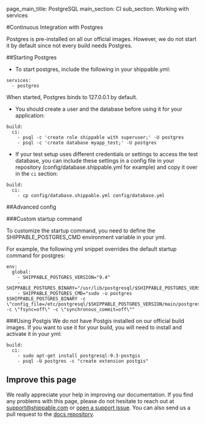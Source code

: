 page_main_title: PostgreSQL
main_section: CI
sub_section: Working with services


#Continuous Integration with Postgres

Postgres is pre-installed on all our official images. However, we do not start it by default since not every build needs Postgres.

##Starting Postgres

* To start postgres, include the following in your shippable.yml:

```
services:
  - postgres
```

When started, Postgres binds to 127.0.0.1 by default.

* You should create a user and the database before using it for your application:

```
build:
  ci:
    - psql -c 'create role shippable with superuser;' -U postgres
    - psql -c 'create database myapp_test;' -U postgres

```

* If your test setup uses different credentials or settings to access the test database, you can include these settings in a config file in your repository (config/database.shippable.yml for example) and copy it over in the `ci` section:

```
build:
  ci:
    - cp config/database.shippable.yml config/database.yml

```

##Advanced config

###Custom startup command

To customize the startup command, you need to define the SHIPPABLE_POSTGRES_CMD environment variable in your yml.

For example, the following yml snippet overrides the default startup command for postgres:

```
env:
  global:
    - SHIPPABLE_POSTGRES_VERSION="9.4"
    - SHIPPABLE_POSTGRES_BINARY="/usr/lib/postgresql/$SHIPPABLE_POSTGRES_VERSION/bin/postgres"
    - SHIPPABLE_POSTGRES_CMD="sudo -u postgres $SHIPPABLE_POSTGRES_BINARY -c \"config_file=/etc/postgresql/$SHIPPABLE_POSTGRES_VERSION/main/postgresql.conf\" -c \"fsync=off\" -c \"synchronous_commit=off\""
```

###Using Postgis
We do not have Postgis installed on our official build images. If you want to use it for your build, you will need to install and activate it in your yml:

```
build:
  ci:
    - sudo apt-get install postgresql-9.3-postgis
    - psql -U postgres -c "create extension postgis"
```

## Improve this page

We really appreciate your help in improving our documentation. If you find any problems with this page, please do not hesitate to reach out at [support@shippable.com](mailto:support@shippable.com) or [open a support issue](https://www.github.com/Shippable/support/issues). You can also send us a pull request to the [docs repository](https://www.github.com/Shippable/docs).
